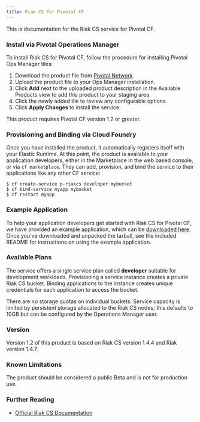 ```yaml
---
title: Riak CS for Pivotal CF
---
```


This is documentation for the Riak CS service for Pivotal CF.

### Install via Pivotal Operations Manager

To install Riak CS for Pivotal CF, follow the procedure for installing Pivotal Ops Manager tiles:

1. Download the product file from [Pivotal Network](https://network.gopivotal.com/).
1. Upload the product file to your Ops Manager installation.
1. Click **Add** next to the uploaded product description in the Available Products view
   to add this product to your staging area.
1. Click the newly added tile to review any configurable options.
1. Click **Apply Changes** to install the service.

This product requires Pivotal CF version 1.2 or greater.

### Provisioning and Binding via Cloud Foundry

Once you have installed the product, it automatically registers itself with your Elastic Runtime. At this point, the product is available to your application developers, either in the Marketplace in the web based console, or via `cf marketplace`. They can add, provision, and bind the service to their applications like any other CF service:

```
$ cf create-service p-riakcs developer mybucket
$ cf bind-service myapp mybucket
$ cf restart myapp
```

### Example Application

To help your application developers get started with Riak CS for Pivotal CF, we have provided an example application, which can be [downloaded here][example-app]. Once you've downloaded and unpacked the tarball, see the included README for instructions on using the example application.

[example-app]:riakcs-example-app.tgz

### Available Plans

The service offers a single service plan called **developer** suitable for development workloads. Provisioning a service instance creates a private Riak CS bucket. Binding applications to the instance creates unique credentials for each application to access the bucket.

There are no storage quotas on individual buckets. Service capacity is limited by persistent storage allocated to the Riak CS nodes; this defaults to 10GB but can be configured by the Operations Manager user.  

### Version

Version 1.2 of this product is based on Riak CS version 1.4.4 and Riak version 1.4.7.

### Known Limitations

The product should be considered a public Beta and is not for production use.

### Further Reading

* [Official Riak CS Documentation](http://basho.com/riak-cloud-storage/)


